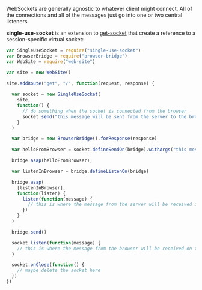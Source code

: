 WebSockets are generally agnostic to whatever client might connect. All of the connections and all of the messages just go into one or two central listeners.

**single-use-socket** is an extension to [get-socket](https://github.com/erikpukinskis/get-socket) that create a reference to a session-specific virtual socket:

```javascript
var SingleUseSocket = require("single-use-socket")
var BrowserBridge = require("browser-bridge")
var WebSite = require("web-site")

var site = new WebSite()

site.addRoute("get", "/", function(request, response) {
  
  var socket = new SingleUseSocket(
    site,
    function() {
      // do something when the socket is connected from the browser
      socket.send("this message will be sent from the server to the browser on connection!")
    }
  )

  var bridge = new BrowserBridge().forResponse(response)

  var helloFromBrowser = socket.defineSendOn(bridge).withArgs("this message will be sent from the browser to the server on page load")

  bridge.asap(helloFromBrowser);

  var listenInBrowser = bridge.defineListenOn(bridge)

  bridge.asap(
    [listenInBrowser],
    function(listen) {
      listen(function(message) {
        // this is where the message from the server will be received in the browser
      })
    }
  )

  bridge.send()

  socket.listen(function(message) {
    // this is where the message from the browser will be received on the server
  }

  socket.onClose(function() {
    // maybe delete the socket here
  })
})
```

